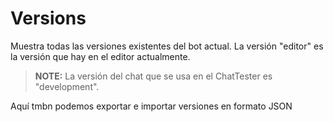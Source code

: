 # Versions
Muestra todas las versiones existentes del bot actual. La versión "editor" es la versión que hay en el editor actualmente.

> **NOTE:** La versión del chat que se usa en el ChatTester es "development".

Aquí tmbn podemos exportar e importar versiones en formato JSON
